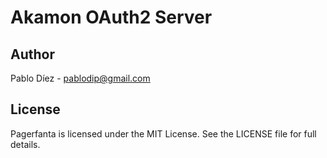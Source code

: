 # Akamon OAuth2 Server

## Author

Pablo Díez - <pablodip@gmail.com>

## License

Pagerfanta is licensed under the MIT License. See the LICENSE file for full details.
